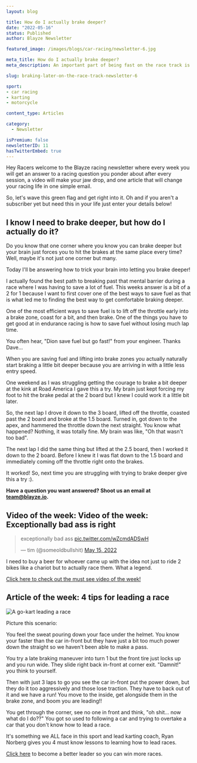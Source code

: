 ```yaml
---
layout: blog

title: How do I actually brake deeper?
date: "2022-05-16"
status: Published
author: Blayze Newsletter

featured_image: /images/blogs/car-racing/newsletter-6.jpg

meta_title: How do I actually brake deeper?
meta_description: An important part of being fast on the race track is braking late.  In this weeks newsletter we break down how to actually star braking deeper.

slug: braking-later-on-the-race-track-newsletter-6

sport:
- car racing
- karting
- motorcycle

content_type: Articles

category:
  - Newsletter

isPremium: false
newsletterID: 11
hasTwitterEmbed: true
---
```


Hey Racers welcome to the Blayze racing newsletter where every week you will get an answer to a racing question you ponder about after every session, a video will make your jaw drop, and one article that will change your racing life in one simple email. 

So, let's wave this green flag and get right into it.  Oh and if you aren't a subscriber yet but need this in your life just enter your details below!

<div class="_form_11"></div>

## I know I need to brake deeper, but how do I actually do it?

Do you know that one corner where you know you can brake deeper but your brain just forces you to hit the brakes at the same place every time?  Well, maybe it's not just one corner but many.  

Today I'll be answering how to trick your brain into letting you brake deeper!

I actually found the best path to breaking past that mental barrier during a race where I was having to save a lot of fuel.  This weeks answer is a bit of a 2 for 1 because I want to first cover one of the best ways to save fuel as that is what led me to finding the best way to get comfortable braking deeper.

One of the most efficient ways to save fuel is to lift off the throttle early into a brake zone, coast for a bit, and then brake.  One of the things you have to get good at in endurance racing is how to save fuel without losing much lap time.

You often hear, "Dion save fuel but go fast!" from your engineer.  Thanks Dave... 

When you are saving fuel and lifting into brake zones you actually naturally start braking a little bit deeper because you are arriving in with a little less entry speed.

One weekend as I was struggling getting the courage to brake a bit deeper at the kink at Road America I gave this a try.  My brain just kept forcing my foot to hit the brake pedal at the 2 board but I knew I could work it a little bit later.

So, the next lap I drove it down to the 3 board, lifted off the throttle, coasted past the 2 board and broke at the 1.5 board.  Turned in, got down to the apex, and hammered the throttle down the next straight.  You know what happened?  Nothing, it was totally fine.  My brain was like, "Oh that wasn't too bad".

The next lap I did the same thing but lifted at the 2.5 board, then I worked it down to the 2 board.  Before I knew it I was flat down to the 1.5 board and immediately coming off the throttle right onto the brakes.

It worked!  So, next time you are struggling with trying to brake deeper give this a try :).

**Have a question you want answered?  Shoot us an email at [team@blayze.io](mailto:team@blayze.io).**



## Video of the week:  Video of the week:  Exceptionally bad ass is right

<blockquote class="twitter-tweet"><p lang="en" dir="ltr">exceptionally bad ass <a href="https://t.co/wZcmdADSwH">pic.twitter.com/wZcmdADSwH</a></p>&mdash; tim (@someoldbulIshit) <a href="https://twitter.com/someoldbulIshit/status/1525741757887021056?ref_src=twsrc%5Etfw">May 15, 2022</a></blockquote>



I need to buy a beer for whoever came up with the idea not just to ride 2 bikes like a chariot but to actually race them.  What a legend.

[Click here to check out the must see video of the week!](https://twitter.com/someoldbulishit/status/1525741757887021056?s=21&t=R4Oyz_6Fwh23iULEa7ri1Q)



## Article of the week: 4 tips for leading a race

<img alt="A go-kart leading a race" src="https://blayze.io/assets/images/blogs/car-racing/breathing-2.gif">

Picture this scenario:

You feel the sweat pouring down your face under the helmet.  You know your faster than the car in-front but they have just a bit too much power down the straight so we haven't been able to make a pass.

You try a late braking maneuver into turn 1 but the front tire just locks up and you run wide.  They slide right back in-front at corner exit.  "Damnit!" you think to yourself.  

Then with just 3 laps to go you see the car in-front put the power down, but they do it too aggressively and those lose traction.  They have to back out of it and we have a run!  You move to the inside, get alongside them in the brake zone, and boom you are leading!!

You get through the corner, see no one in front and think, "oh shit... now what do I do??"  You got so used to following a car and trying to overtake a car that you don't know how to lead a race.

It's something we ALL face in this sport and lead karting coach, Ryan Norberg gives you 4 must know lessons to learning how to lead races.

[Click here](https://blayze.io/blog/karting/four-tips-for-leading-a-race) to become a better leader so you can win more races.